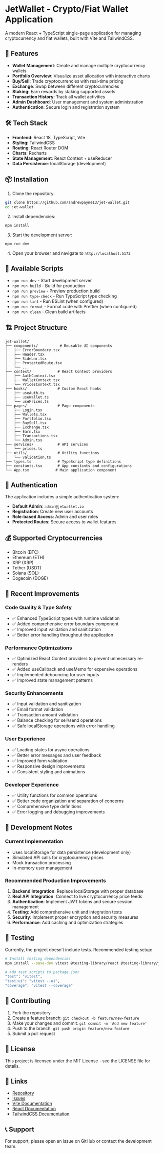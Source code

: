 # JetWallet - Crypto/Fiat Wallet Application

A modern React + TypeScript single-page application for managing cryptocurrency and fiat wallets, built with Vite and TailwindCSS.

## 🚀 Features

- **Wallet Management**: Create and manage multiple cryptocurrency wallets
- **Portfolio Overview**: Visualize asset allocation with interactive charts
- **Buy/Sell**: Trade cryptocurrencies with real-time pricing
- **Exchange**: Swap between different cryptocurrencies
- **Staking**: Earn rewards by staking supported assets
- **Transaction History**: Track all wallet activities
- **Admin Dashboard**: User management and system administration
- **Authentication**: Secure login and registration system

## 🛠 Tech Stack

- **Frontend**: React 18, TypeScript, Vite
- **Styling**: TailwindCSS
- **Routing**: React Router DOM
- **Charts**: Recharts
- **State Management**: React Context + useReducer
- **Data Persistence**: localStorage (development)

## 📦 Installation

1. Clone the repository:
```bash
git clone https://github.com/andrewpayne13/jet-wallet.git
cd jet-wallet
```

2. Install dependencies:
```bash
npm install
```

3. Start the development server:
```bash
npm run dev
```

4. Open your browser and navigate to `http://localhost:5173`

## 🔧 Available Scripts

- `npm run dev` - Start development server
- `npm run build` - Build for production
- `npm run preview` - Preview production build
- `npm run type-check` - Run TypeScript type checking
- `npm run lint` - Run ESLint (when configured)
- `npm run format` - Format code with Prettier (when configured)
- `npm run clean` - Clean build artifacts

## 🏗 Project Structure

```
jet-wallet/
├── components/          # Reusable UI components
│   ├── ErrorBoundary.tsx
│   ├── Header.tsx
│   ├── Sidebar.tsx
│   ├── ProtectedRoute.tsx
│   └── ...
├── context/            # React Context providers
│   ├── AuthContext.tsx
│   ├── WalletContext.tsx
│   └── PricesContext.tsx
├── hooks/              # Custom React hooks
│   ├── useAuth.ts
│   ├── useWallet.ts
│   └── usePrices.ts
├── pages/              # Page components
│   ├── Login.tsx
│   ├── Wallets.tsx
│   ├── Portfolio.tsx
│   ├── BuySell.tsx
│   ├── Exchange.tsx
│   ├── Earn.tsx
│   ├── Transactions.tsx
│   └── Admin.tsx
├── services/           # API services
│   └── prices.ts
├── utils/              # Utility functions
│   └── validation.ts
├── types.ts            # TypeScript type definitions
├── constants.tsx       # App constants and configurations
└── App.tsx            # Main application component
```

## 🔐 Authentication

The application includes a simple authentication system:

- **Default Admin**: `admin@jetwallet.io`
- **Registration**: Create new user accounts
- **Role-based Access**: Admin and user roles
- **Protected Routes**: Secure access to wallet features

## 💰 Supported Cryptocurrencies

- Bitcoin (BTC)
- Ethereum (ETH)
- XRP (XRP)
- Tether (USDT)
- Solana (SOL)
- Dogecoin (DOGE)

## 🔄 Recent Improvements

### Code Quality & Type Safety
- ✅ Enhanced TypeScript types with runtime validation
- ✅ Added comprehensive error boundary component
- ✅ Improved input validation and sanitization
- ✅ Better error handling throughout the application

### Performance Optimizations
- ✅ Optimized React Context providers to prevent unnecessary re-renders
- ✅ Added useCallback and useMemo for expensive operations
- ✅ Implemented debouncing for user inputs
- ✅ Improved state management patterns

### Security Enhancements
- ✅ Input validation and sanitization
- ✅ Email format validation
- ✅ Transaction amount validation
- ✅ Balance checking for sell/send operations
- ✅ Safe localStorage operations with error handling

### User Experience
- ✅ Loading states for async operations
- ✅ Better error messages and user feedback
- ✅ Improved form validation
- ✅ Responsive design improvements
- ✅ Consistent styling and animations

### Developer Experience
- ✅ Utility functions for common operations
- ✅ Better code organization and separation of concerns
- ✅ Comprehensive type definitions
- ✅ Error logging and debugging improvements

## 🚧 Development Notes

### Current Implementation
- Uses localStorage for data persistence (development only)
- Simulated API calls for cryptocurrency prices
- Mock transaction processing
- In-memory user management

### Recommended Production Improvements
1. **Backend Integration**: Replace localStorage with proper database
2. **Real API Integration**: Connect to live cryptocurrency price feeds
3. **Authentication**: Implement JWT tokens and secure session management
4. **Testing**: Add comprehensive unit and integration tests
5. **Security**: Implement proper encryption and security measures
6. **Performance**: Add caching and optimization strategies

## 🧪 Testing

Currently, the project doesn't include tests. Recommended testing setup:

```bash
# Install testing dependencies
npm install --save-dev vitest @testing-library/react @testing-library/jest-dom

# Add test scripts to package.json
"test": "vitest",
"test:ui": "vitest --ui",
"coverage": "vitest --coverage"
```

## 🤝 Contributing

1. Fork the repository
2. Create a feature branch: `git checkout -b feature/new-feature`
3. Make your changes and commit: `git commit -m 'Add new feature'`
4. Push to the branch: `git push origin feature/new-feature`
5. Submit a pull request

## 📝 License

This project is licensed under the MIT License - see the LICENSE file for details.

## 🔗 Links

- [Repository](https://github.com/andrewpayne13/jet-wallet)
- [Issues](https://github.com/andrewpayne13/jet-wallet/issues)
- [Vite Documentation](https://vitejs.dev/)
- [React Documentation](https://reactjs.org/)
- [TailwindCSS Documentation](https://tailwindcss.com/)

## 📞 Support

For support, please open an issue on GitHub or contact the development team.
